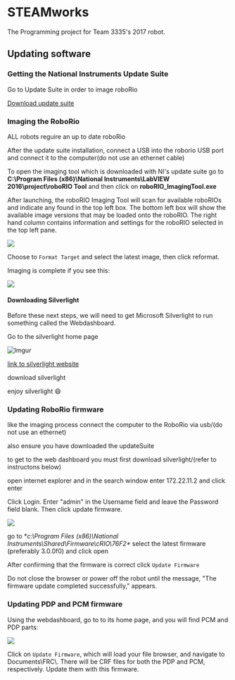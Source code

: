 # STEAMworks
The Programming project for Team 3335's 2017 robot.
## Updating software
### Getting the National Instruments Update Suite
Go to Update Suite in order to image roboRio

[Download update suite](https://wpilib.screenstepslive.com/s/4485/m/13503/l/599670-installing-the-frc-2017-update-suite-all-languages)

### Imaging the RoboRio
ALL robots reguire an up to date roboRio

After the update suite installation, connect a USB into the roborio USB port and connect it to the computer\(do not use an ethernet cable)

To open the imaging tool which is downloaded with NI's update suite go to **C:\Program Files (x86)\National Instruments\LabVIEW 2016\project\roboRIO Tool** and then click on **roboRIO_ImagingTool.exe**

After launching, the roboRIO Imaging Tool will scan for available roboRIOs and indicate any found in the top left box. The bottom left box will show the available image versions that may be loaded onto the roboRIO. The right hand column contains information and settings for the roboRIO selected in the top left pane.

![](https://s3.amazonaws.com/screensteps_live/image_assets/assets/000/309/346/original/508d4fe9-2e1c-4ac2-a852-7fdeaeba25dd.png?1484677916)

Choose to `Format Target` and select the latest image, then click reformat.

Imaging is complete if you see this:

![](https://s3.amazonaws.com/screensteps_live/image_assets/assets/000/309/341/original/c77ae106-441d-4811-b518-c72825ae5597.png?1484677907)

#### Downloading Silverlight
Before these next steps, we will need to get Microsoft Silverlight to run something called the Webdashboard.

Go to the silverlight home page

![Imgur](http://i.imgur.com/OJji8JBm.png)

[link to silverlight website](https://www.microsoft.com/silverlight/)

download silverlight

enjoy silverlight :smile:

### Updating RoboRio firmware

like the imaging process connect the computer to the RoboRio via usb/(do not use an ethernet)

also ensure you have downloaded the updateSuite

to get to the web dashboard you must first download silverlight/(refer to instructons below)

open internet explorer and in the search window enter 172.22.11.2 and click enter

Click Login. Enter "admin" in the Username field and leave the Password field blank. Then click update firmware.

![](http://s3.amazonaws.com/screensteps_live/images/Wpilib/273817/3/rendered/3fba91f1-4c49-4719-9f69-84610f1a0a5f_display.png?AWSAccessKeyId=AKIAJRW37ULKKSXWY73Q&Expires=1487440730&Signature=kjFn4hoQi3Jr1ckRhHbX69Q0I%2BQ%3D)

go to **c:\Program Files (x86)\National Instruments\Shared\Firmware\cRIO\76F2\** select the latest firmware (preferably 3.0.0f0) and click open

After confirming that the firmware is correct click `Update Firmware`

Do not close the browser or power off the robot until the message, "The firmware update completed successfully," appears.



### Updating PDP and PCM firmware
Using the webdashboard, go to to its home page, and you will find PCM and PDP parts:

![](https://s3.amazonaws.com/screensteps_live/image_assets/assets/000/312/190/medium/5962edf2-38cc-407e-9759-05040fb7ac57.png?1484777674)

Click on `Update Firmware`, which will load your file browser, and navigate to Documents\\FRC\\. There will be CRF files for both the PDP and PCM, respectively. Update them with this firmware.
